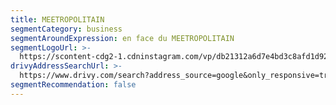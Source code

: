 ```yaml
---
title: MEETROPOLITAIN
segmentCategory: business
segmentAroundExpression: en face du MEETROPOLITAIN
segmentLogoUrl: >-
  https://scontent-cdg2-1.cdninstagram.com/vp/db21312a6d7e4bd3c8afd1d92e45d2ab/5C182CAE/t51.2885-19/s150x150/26867083_163350850966356_3858435289710067712_n.jpg
drivyAddressSearchUrl: >-
  https://www.drivy.com/search?address_source=google&only_responsive=true&country_scope=FR&latitude=44.8472326&longitude=-0.573774599999979&page=1&address=31+All%C3%A9e+de+Chartres%2C+33000+Bordeaux%2C+France&city_display_name=Bordeaux
segmentRecommendation: false
---
```


